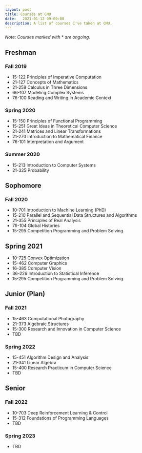 ```yaml
---
layout: post
title: Courses at CMU
date:   2021-01-12 09:00:00
description: A list of courses I've taken at CMU.
---
```

*Note: Courses marked with \* are ongoing.*

## Freshman
### Fall 2019
- 15-122 Principles of Imperative Computation
- 21-127 Concepts of Mathematics
- 21-259 Calculus in Three Dimensions
- 66-107 Modeling Complex Systems
- 76-100 Reading and Writing in Academic Context

### Spring 2020
- 15-150 Principles of Functional Programming
- 15-251 Great Ideas in Theoretical Computer Science
- 21-241 Matrices and Linear Transformations
- 21-270 Introduction to Mathematical Finance
- 76-101 Interpretation and Argument

### Summer 2020
- 15-213 Introduction to Computer Systems
- 21-325 Probability

## Sophomore
### Fall 2020
- 10-701 Introduction to Machine Learning (PhD)
- 15-210 Parallel and Sequential Data Structures and Algorithms
- 21-355 Principles of Real Analysis
- 79-104 Global Histories
- 15-295 Competition Programming and Problem Solving

## Spring 2021
- 10-725 Convex Optimization
- 15-462 Computer Graphics
- 16-385 Computer Vision
- 36-226 Introduction to Statistical Inference
- 15-295 Competition Programming and Problem Solving

## Junior (Plan)
### Fall 2021
- 15-463 Computational Photography
- 21-373 Algebraic Structures
- 15-300 Research and Innovation in Computer Science
- TBD

### Spring 2022
- 15-451 Algorithm Design and Analysis
- 21-341 Linear Algebra
- 15-400 Research Practicum in Computer Science
- TBD

## Senior
### Fall 2022
- 10-703 Deep Reinforcement Learning & Control
- 15-312 Foundations of Programming Languages
- TBD

### Spring 2023
- TBD

